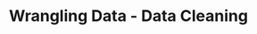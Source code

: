 ---
    title: 3. Wrangling Data - Data Cleaning
    weekNumber: 3
    days:
      - date: 2023-01-30
        events:
          "**6**{: .label .label-gray } Application Programming Interface (API)":
            "**6**{: .label .label-ghost } [slides](https://docs.google.com/presentation/d/1tpExbUd4rp_D15cOisrnTN1PyKO7VDZz4l4JTUCuq5c/edit?usp=sharing) • [video](https://kaltura.berkeley.edu/media/ECON+148%2C+LEC+001+%28Spring+2023%29/1_j2in05um/288222162) • code: [Using APIs](https://datahub.berkeley.edu/hub/user-redirect/git-pull?repo=https%3A%2F%2Fgithub.com%2FUCB-Econ-148%2Fsp23-student&branch=main&urlpath=lab%2Ftree%2Fsp23-student%2Flec%2Flec3-1%2FLec3.1.ipynb)"
          "**Disc 2**{: .label .label-disc } Conditional Filtering, Functions & APIs ([slides](https://docs.google.com/presentation/d/13hwGUMStShL3KDhhx-YDVFWWyesM2OUwWXhNqL5Krzw/edit?usp=sharing)) ([demo](https://datahub.berkeley.edu/hub/user-redirect/git-pull?repo=https%3A%2F%2Fgithub.com%2FUCB-Econ-148%2Fsp23-student&branch=main&urlpath=lab%2Ftree%2Fsp23-student%2Fdisc%2Fdisc02%2Fdisc2-demo.ipynb)) ([video](https://kaltura.berkeley.edu/media/ECON+148%2C+DIS+102+%28Spring+2023%29/1_zr7sfi7p/288222162))":
      - date: 2023-02-01
        events:
          "**7**{: .label .label-gray } FOMC and Macro Indicators":
            "**7**{: .label .label-ghost } [slides](https://docs.google.com/presentation/d/1fAllq0bg8oXRkGx3pklc1mRjEYnDPHUl2WLgOmkJwxA/edit?usp=sharing) • [video](https://kaltura.berkeley.edu/media/ECON+148%2C+LEC+001+%28Spring+2023%29/1_81jt11f8/288222162) • code: [Pandas II](https://datahub.berkeley.edu/hub/user-redirect/git-pull?repo=https%3A%2F%2Fgithub.com%2FUCB-Econ-148%2Fsp23-student&branch=main&urlpath=lab%2Ftree%2Fsp23-student%2Flec%2Flec3-2%2FLec3.2_Pandas.ipynb), [Stock Ticker](https://datahub.berkeley.edu/hub/user-redirect/git-pull?repo=https%3A%2F%2Fgithub.com%2FUCB-Econ-148%2Fsp23-student&branch=main&urlpath=lab%2Ftree%2Fsp23-student%2Flec%2Flec3-2%2FStockTicker.ipynb)"
      - date: 2023-02-03
        events:
          "**8**{: .label .label-gray } Guest Lecture: Data Sources in Economics (Jim Church)":
            "**8**{: .label .label-ghost } [slides](https://docs.google.com/presentation/d/1oHP2sLDP1g52ZhET5fuPoEv62HbwJZKrAAaS31lplFE/edit?usp=sharing) • [video](https://kaltura.berkeley.edu/media/ECON+148%2C+LEC+001+%28Spring+2023%29/1_kbx24hzj/288222162) • code: [WRDS](https://datahub.berkeley.edu/hub/user-redirect/git-pull?repo=https%3A%2F%2Fgithub.com%2FUCB-Econ-148%2Fsp23-student&branch=main&urlpath=lab%2Ftree%2Fsp23-student%2Flec%2Flec3-3%2FWRDS+Setup+and+Samples.ipynb)"
          "**Lab 3**{: .label .label-lab } [Wrangling Survey Data](https://datahub.berkeley.edu/hub/user-redirect/git-pull?repo=https%3A%2F%2Fgithub.com%2FUCB-Econ-148%2Fsp23-student&branch=main&urlpath=lab%2Ftree%2Fsp23-student%2Flab%2Flab03%2Flab03.ipynb) **(due Feb. 15)**":         
---